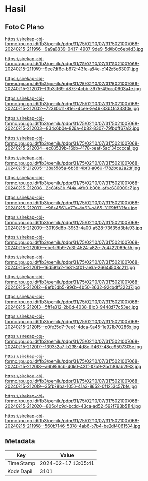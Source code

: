 # Hasil

## Foto C Plano

https://sirekap-obj-formc.kpu.go.id/ffb3/pemilu/pdpr/31/75/02/10/07/3175021007068-20240215-211956--9a9a0839-0437-4907-9de9-5d0b0c6eb8d3.jpg

https://sirekap-obj-formc.kpu.go.id/ffb3/pemilu/pdpr/31/75/02/10/07/3175021007068-20240215-211959--9ee7df6c-b672-43fe-a84e-c142e5e63001.jpg

https://sirekap-obj-formc.kpu.go.id/ffb3/pemilu/pdpr/31/75/02/10/07/3175021007068-20240215-212001--f3b3a169-d876-4cbb-8975-49ccc0603a4e.jpg

https://sirekap-obj-formc.kpu.go.id/ffb3/pemilu/pdpr/31/75/02/10/07/3175021007068-20240215-212002--72360c11-81e5-4cee-8e46-33b4fc333f0e.jpg

https://sirekap-obj-formc.kpu.go.id/ffb3/pemilu/pdpr/31/75/02/10/07/3175021007068-20240215-212003--834c6b0e-826a-4b82-8307-79fbdff67a12.jpg

https://sirekap-obj-formc.kpu.go.id/ffb3/pemilu/pdpr/31/75/02/10/07/3175021007068-20240215-212004--ec83539b-16bb-4178-beaf-5ac134cccca1.jpg

https://sirekap-obj-formc.kpu.go.id/ffb3/pemilu/pdpr/31/75/02/10/07/3175021007068-20240215-212005--38a5585a-6b38-4bf3-a060-f782bca2a2df.jpg

https://sirekap-obj-formc.kpu.go.id/ffb3/pemilu/pdpr/31/75/02/10/07/3175021007068-20240215-212006--2c63fa3b-f44a-4fb0-b30b-afbe636909c7.jpg

https://sirekap-obj-formc.kpu.go.id/ffb3/pemilu/pdpr/31/75/02/10/07/3175021007068-20240215-212007--c9844561-e77e-4a63-b465-3109fff32fe4.jpg

https://sirekap-obj-formc.kpu.go.id/ffb3/pemilu/pdpr/31/75/02/10/07/3175021007068-20240215-212009--30196d8b-3963-4a00-a528-73635d3bfa93.jpg

https://sirekap-obj-formc.kpu.go.id/ffb3/pemilu/pdpr/31/75/02/10/07/3175021007068-20240215-212010--ebe1d9b9-7c3f-4524-a82e-7c4422069c55.jpg

https://sirekap-obj-formc.kpu.go.id/ffb3/pemilu/pdpr/31/75/02/10/07/3175021007068-20240215-212011--16d591a2-1e81-4f01-ae9a-26644508c211.jpg

https://sirekap-obj-formc.kpu.go.id/ffb3/pemilu/pdpr/31/75/02/10/07/3175021007068-20240215-212012--8efb5db5-996b-4b50-8632-92dbdff32237.jpg

https://sirekap-obj-formc.kpu.go.id/ffb3/pemilu/pdpr/31/75/02/10/07/3175021007068-20240215-212013--5ff1e312-2b0d-4038-81c3-9448d77c53ed.jpg

https://sirekap-obj-formc.kpu.go.id/ffb3/pemilu/pdpr/31/75/02/10/07/3175021007068-20240215-212015--c0fe25d7-7ee8-4dca-9a45-1e921b70286b.jpg

https://sirekap-obj-formc.kpu.go.id/ffb3/pemilu/pdpr/31/75/02/10/07/3175021007068-20240215-212017--139352a7-b238-4d8c-9467-48dc9597305e.jpg

https://sirekap-obj-formc.kpu.go.id/ffb3/pemilu/pdpr/31/75/02/10/07/3175021007068-20240215-212018--a6b856cb-40b0-431f-87b9-2bdc86ab2983.jpg

https://sirekap-obj-formc.kpu.go.id/ffb3/pemilu/pdpr/31/75/02/10/07/3175021007068-20240215-212019--35fb28ba-1056-41a3-8652-0f1253c57bfe.jpg

https://sirekap-obj-formc.kpu.go.id/ffb3/pemilu/pdpr/31/75/02/10/07/3175021007068-20240215-212020--805c4c9d-bcdd-43ca-ad52-592f793b5114.jpg

https://sirekap-obj-formc.kpu.go.id/ffb3/pemilu/pdpr/31/75/02/10/07/3175021007068-20240215-211958--560b7146-5378-4ab6-b7b4-be2df4061534.jpg


## Metadata

| Key        | Value               |
| ---------- | ------------------- |
| Time Stamp | 2024-02-17 13:05:41 |
| Kode Dapil | 3101                |



